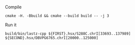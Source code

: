 Compile
```
cmake -H. -Bbuild && cmake --build build -- -j 3
```


Run it
```
build/bin/lastz-cpp ${FIRST}.hsx/S288C.chrI[33693..137989]  ${SECOND}.hsx/DBVPG6765.chrI[20000..125000]
```
